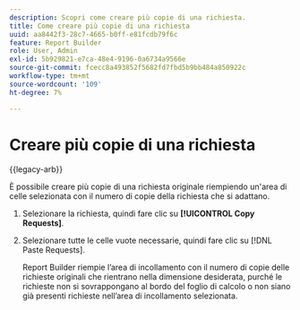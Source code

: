 ```yaml
---
description: Scopri come creare più copie di una richiesta.
title: Come creare più copie di una richiesta
uuid: aa8442f3-28c7-4665-b0ff-e81fcdb79f6c
feature: Report Builder
role: User, Admin
exl-id: 5b929821-e7ca-48e4-9196-0a6734a9566e
source-git-commit: fcecc8a493852f5682fd7fbd5b9bb484a850922c
workflow-type: tm+mt
source-wordcount: '109'
ht-degree: 7%

---
```


# Creare più copie di una richiesta

{{legacy-arb}}

È possibile creare più copie di una richiesta originale riempiendo un&#39;area di celle selezionata con il numero di copie della richiesta che si adattano.

1. Selezionare la richiesta, quindi fare clic su **[!UICONTROL Copy Requests]**.
1. Selezionare tutte le celle vuote necessarie, quindi fare clic su [!DNL Paste Requests].

   Report Builder riempie l’area di incollamento con il numero di copie delle richieste originali che rientrano nella dimensione desiderata, purché le richieste non si sovrappongano al bordo del foglio di calcolo o non siano già presenti richieste nell’area di incollamento selezionata.
